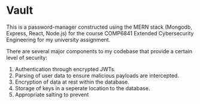 # Vault
This is a password-manager constructed using the MERN stack (Mongodb, Express, React, Node.js) for the course COMP6841 Extended Cybersecurity Engineering for my university assignment. 

There are several major components to my codebase that provide a certain level of security:

1. Authentication through encrypted JWTs.
2. Parsing of user data to ensure malicious payloads are intercepted.
3. Encryption of data at rest within the database.
4. Storage of keys in a seperate location to the database.
5. Appropriate salting to prevent 
